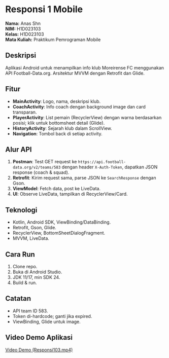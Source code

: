 # Responsi 1 Mobile

**Nama:** Anas Shn  
**NIM:** H1D023103  
**Kelas:** H1D023103  
**Mata Kuliah:** Praktikum Pemrograman Mobile

## Deskripsi

Aplikasi Android untuk menampilkan info klub Moreirense FC menggunakan API Football-Data.org. Arsitektur MVVM dengan Retrofit dan Glide.

## Fitur

- **MainActivity**: Logo, nama, deskripsi klub.
- **CoachActivity**: Info coach dengan background image dan card transparan.
- **PlayerActivity**: List pemain (RecyclerView) dengan warna berdasarkan posisi; klik untuk bottomsheet detail (Glide).
- **HistoryActivity**: Sejarah klub dalam ScrollView.
- **Navigation**: Tombol back di setiap activity.

## Alur API

1. **Postman**: Test GET request ke `https://api.football-data.org/v2/teams/583` dengan header `X-Auth-Token`, dapatkan JSON response (coach & squad).
2. **Retrofit**: Kirim request sama, parse JSON ke `SearchResponse` dengan Gson.
3. **ViewModel**: Fetch data, post ke LiveData.
4. **UI**: Observe LiveData, tampilkan di RecyclerView/Card.

## Teknologi

- Kotlin, Android SDK, ViewBinding/DataBinding.
- Retrofit, Gson, Glide.
- RecyclerView, BottomSheetDialogFragment.
- MVVM, LiveData.

## Cara Run

1. Clone repo.
2. Buka di Android Studio.
3. JDK 11/17, min SDK 24.
4. Build & run.

## Catatan

- API team ID 583.
- Token di-hardcode; ganti jika expired.
- ViewBinding, Glide untuk image.

## Video Demo Aplikasi

[Video Demo (Responsi103.mp4)](https://github.com/anas-shn/responsimobile-103/file/Responsi103.mp4)
